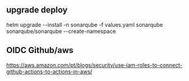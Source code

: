 ## upgrade deploy
helm upgrade --install -n sonarqube -f values.yaml  sonarqube sonarqube/sonarqube --create-namespace 

## OIDC Github/aws
https://aws.amazon.com/pt/blogs/security/use-iam-roles-to-connect-github-actions-to-actions-in-aws/